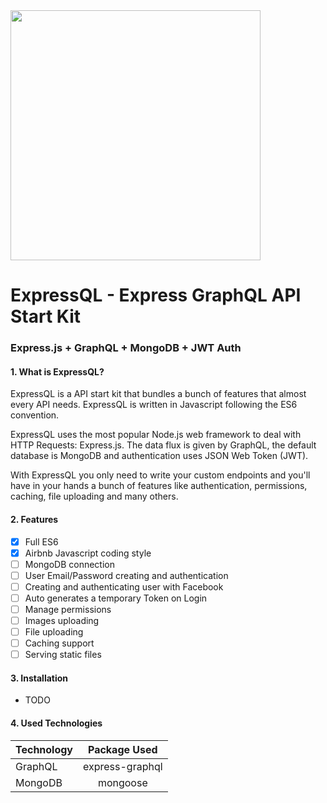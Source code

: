 <img src="http://i.imgur.com/KXbWZTA.png" width="400">

# ExpressQL - Express GraphQL API Start Kit
### Express.js + GraphQL + MongoDB + JWT Auth


#### 1. What is ExpressQL?
ExpressQL is a API start kit that bundles a bunch of features that almost every API needs. ExpressQL is written in Javascript following the ES6 convention.

ExpressQL uses the most popular Node.js web framework to deal with HTTP Requests: Express.js. The data flux is given by GraphQL, the default database is MongoDB and authentication uses JSON Web Token (JWT).

With ExpressQL you only need to write your custom endpoints and you'll have in your hands a bunch of features like authentication, permissions, caching, file uploading and many others.

#### 2. Features
- [x] Full ES6
- [x] Airbnb Javascript coding style
- [ ] MongoDB connection
- [ ] User Email/Password creating and authentication
- [ ] Creating and authenticating user with Facebook
- [ ] Auto generates a temporary Token on Login
- [ ] Manage permissions
- [ ] Images uploading
- [ ] File uploading
- [ ] Caching support
- [ ] Serving static files

#### 3. Installation

* TODO

#### 4. Used Technologies
| Technology | Package Used    |
|------------|:---------------:|
| GraphQL    | express-graphql |
| MongoDB    | mongoose        |
